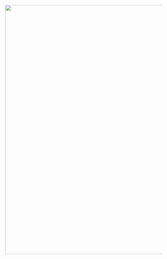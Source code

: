 <a href="https://raw.githubusercontent.com/AlmeidaAlin3/MachineLearning/master/ProblemSet3/Exercise3/img/3d.png"><img src="https://raw.githubusercontent.com/AlmeidaAlin3/MachineLearning/master/ProblemSet3/Exercise3/img/3d.png" title="" alt="" width="800"></a>

